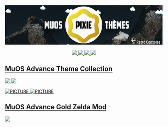<p align="center" >
  <img  src="https://github.com/chronoss09/Theme-muOS-Pixie/blob/main/Banniere.png" alt="Material Bread logo">
</p>

<p align="center">
 <a href="https://www.paypal.com/paypalme/chronoss01">
        <img src="https://img.shields.io/badge/Donate-Paypal-blue.svg" width="140">
 <a href="https://ko-fi.com/chronoss">
        <img src="https://img.shields.io/badge/Donate-Kofi-orange.svg" width="120">
 <a href="https://github.com/chronoss09/Theme-muOS-Pixie/releases/latest">
        <img src="https://img.shields.io/github/downloads/chronoss09/Theme-muOS-Pixie/total.svg" width="240">
 <a href="https://github.com/chronoss09/Theme-muOS-Pixie/stargazers">
        <img src="https://img.shields.io/github/stars/chronoss09/Theme-muOS-Pixie" width="190">
</p>

## MuOS Advance Theme Collection
<img src="https://github.com/user-attachments/assets/5a33b3b2-17a2-4120-9419-299749dbf142" width="400">
<img src="https://github.com/user-attachments/assets/9e7f17c7-829c-4032-9559-26efdd3672dd" width="400">

 ![PICTURE](https://img.shields.io/github/downloads/chronoss09/Theme-muOS-Pixie/mugba/MuOS%20Advance%20Theme%20Collectionl)
 ![PICTURE](https://img.shields.io/github/downloads/chronoss09/Theme-muOS-Pixie/mugba/total)

## MuOS Advance Gold Zelda Mod
<img src="https://github.com/user-attachments/assets/db622660-089a-4149-90a5-d240aab77973" width="400">
